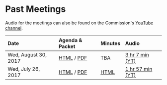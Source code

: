 # Past Meetings

Audio for the meetings can also be found on the Commission's [YouTube
channel][youtube-channel].

| Date                 | Agenda & Packet | Minutes | Audio |
|:---------------------|:----------------|:--------|:------|
| Wed, August 30, 2017 | [HTML](meetings/2017-08-30/agenda) / [PDF](files/meetings/2017-08-30/2017_08_30_OSVTAC_Agenda.pdf) | TBA | [3 hr 7 min (YT)](https://www.youtube.com/watch?v=6Gy5YinBUPc) |
| Wed, July 26, 2017   | [HTML](meetings/2017-07-26/agenda) / [PDF](files/meetings/2017-07-26/2017_07_26_OSVSTAC_Agenda.pdf) | [HTML](meetings/2017-07-26/minutes) | [1 hr 57 min (YT)](https://www.youtube.com/watch?v=EeJ69YyKhp8) |


[youtube-channel]: https://www.youtube.com/channel/UCAXKDcd6YQ4FxHFUp8Hb5Jg
